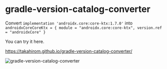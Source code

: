 # gradle-version-catalog-converter
Convert `implementation 'androidx.core:core-ktx:1.7.0'` into `androidxCoreCoreKtx = { module = "androidx.core:core-ktx", version.ref = "androidxCore" }`


You can try it here.

https://takahirom.github.io/gradle-version-catalog-converter/

![gradle-version-catalog-converter](https://user-images.githubusercontent.com/1386930/173219381-487560e5-5c51-4611-8eb2-454033387936.gif)
